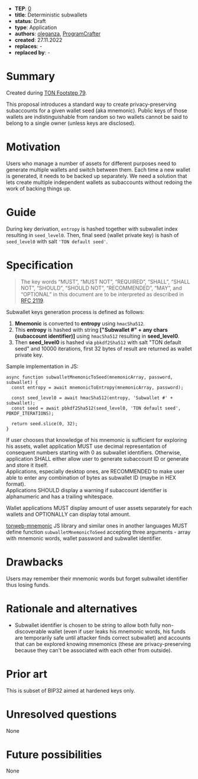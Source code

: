- **TEP**: [0](https://github.com/ton-blockchain/TEPs/pull/0)
- **title**: Deterministic subwallets
- **status**: Draft
- **type**: Application
- **authors**: [oleganza](https://github.com/oleganza),  [ProgramCrafter](https://github.com/ProgramCrafter)
- **created**: 27.11.2022
- **replaces**: -
- **replaced by**: -

# Summary

Created during [TON Footstep 79](https://github.com/ton-society/ton-footsteps/issues/79).

This proposal introduces a standard way to create privacy-preserving subaccounts for a given wallet seed (aka mnemonic). Public keys of those wallets are indistinguishable from random so two wallets cannot be said to belong to a single owner (unless keys are disclosed).

# Motivation

Users who manage a number of assets for different purposes need to generate multiple wallets and switch between them. Each time a new wallet is generated, it needs to be backed up separately. We need a solution that lets create multiple independent wallets as subaccounts without redoing the work of backing things up.

# Guide

During key derivation, `entropy` is hashed together with subwallet index resulting in `seed_level0`. Then, final seed (wallet private key) is hash of `seed_level0` with salt `'TON default seed'`.

# Specification

> The key words “MUST”, “MUST NOT”, “REQUIRED”, “SHALL”, “SHALL NOT”, “SHOULD”, “SHOULD NOT”, “RECOMMENDED”, “MAY”, and “OPTIONAL” in this document are to be interpreted as described in [RFC 2119](https://www.ietf.org/rfc/rfc2119.txt).

Subwallet keys generation process is defined as follows:
1. **Mnemonic** is converted to **entropy** using `hmacSha512`.
2. This **entropy** is hashed with string **\["Subwallet #" + any chars (subaccount identifier)\]** using `hmacSha512` resulting in **seed_level0**.
3. Then **seed_level0** is hashed via `pbkdf2Sha512` with salt "TON default seed" and 10000 iterations, first 32 bytes of result are returned as wallet private key.

Sample implementation in JS:

```
async function subwalletMnemonicToSeed(mnemonicArray, password, subwallet) {
  const entropy = await mnemonicToEntropy(mnemonicArray, password);
  
  const seed_level0 = await hmacSha512(entropy, 'Subwallet #' + subwallet);
  const seed = await pbkdf2Sha512(seed_level0, 'TON default seed', PBKDF_ITERATIONS);
  
  return seed.slice(0, 32);
}
```

If user chooses that knowledge of his mnemonic is sufficient for exploring his assets, wallet application MUST use decimal representation of consequent numbers starting with 0 as subwallet identifiers. Otherwise, application SHALL either allow user to generate subaccount ID or generate and store it itself.  
Applications, especially desktop ones, are RECOMMENDED to make user able to enter any combination of bytes as subwallet ID (maybe in HEX format).  
Applications SHOULD display a warning if subaccount identifier is alphanumeric and has a trailing whitespace.

Wallet applications MUST display amount of user assets separately for each wallets and OPTIONALLY can display total amount.

[tonweb-mnemonic](https://github.com/toncenter/tonweb-mnemonic/) JS library and similar ones in another languages MUST define function `subwalletMnemonicToSeed` accepting three arguments - array with mnemonic words, wallet password and subwallet identifier.

# Drawbacks

Users may remember their mnemonic words but forget subwallet identifier thus losing funds.

# Rationale and alternatives

- Subwallet identifier is chosen to be string to allow both fully non-discoverable wallet (even if user leaks his mnemonic words, his funds are temporarily safe until attacker finds correct subwallet) and accounts that can be explored knowing mnemonics (these are privacy-preserving because they can't be associated with each other from outside).

# Prior art

This is subset of BIP32 aimed at hardened keys only.

# Unresolved questions

None

# Future possibilities

None
